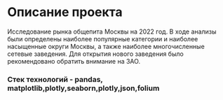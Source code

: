 #  Описание проекта 
Исследование рынка общепита Москвы на 2022 год. В ходе анализы были определены
наиболее популярные категории и наиболее насыщенные округи Москвы, а также наиболее
многочисленные сетевые заведения. Для открытия нового заведения было рекомендовано
обратить внимание на ЗАО. 
### Стек технологий - pandas, matplotlib,plotly,seaborn,plotly,json,folium
